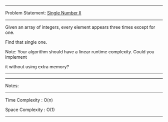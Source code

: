 ******************************************************************************
Problem Statement: [Single Number II](https://leetcode.com/problems/single-number-ii/)
******************************************************************************
Given an array of integers, every element appears three times except for one.

Find that single one.

Note:
Your algorithm should have a linear runtime complexity. Could you implement

it without using extra memory?

*****************************************************************************

******************************************************************************
Notes: 
******************************************************************************
Time Complexity : O(n)

Space Complexity : O(1)

******************************************************************************